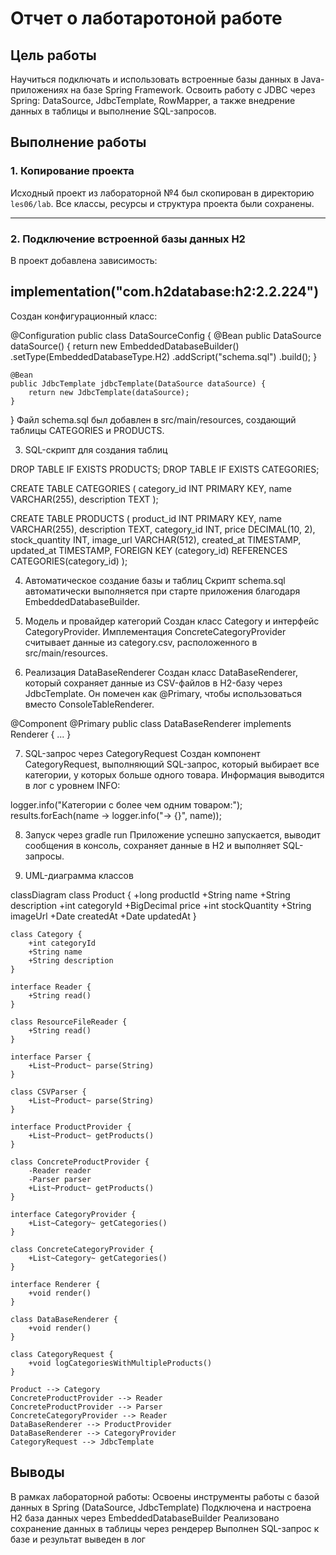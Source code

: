 # Отчет о лаботаротоной работе

## Цель работы

Научиться подключать и использовать встроенные базы данных в Java-приложениях на базе Spring Framework. Освоить работу с JDBC через Spring: DataSource, JdbcTemplate, RowMapper, а также внедрение данных в таблицы и выполнение SQL-запросов.


## Выполнение работы

### 1. Копирование проекта

Исходный проект из лабораторной №4 был скопирован в директорию `les06/lab`. Все классы, ресурсы и структура проекта были сохранены.

---

### 2. Подключение встроенной базы данных H2

В проект добавлена зависимость:

implementation("com.h2database:h2:2.2.224")
---
Создан конфигурационный класс:

@Configuration
public class DataSourceConfig {
    @Bean
    public DataSource dataSource() {
        return new EmbeddedDatabaseBuilder()
                .setType(EmbeddedDatabaseType.H2)
                .addScript("schema.sql")
                .build();
    }

    @Bean
    public JdbcTemplate jdbcTemplate(DataSource dataSource) {
        return new JdbcTemplate(dataSource);
    }
}
Файл schema.sql был добавлен в src/main/resources, создающий таблицы CATEGORIES и PRODUCTS.

3. SQL-скрипт для создания таблиц

DROP TABLE IF EXISTS PRODUCTS;
DROP TABLE IF EXISTS CATEGORIES;

CREATE TABLE CATEGORIES (
    category_id INT PRIMARY KEY,
    name VARCHAR(255),
    description TEXT
);

CREATE TABLE PRODUCTS (
    product_id INT PRIMARY KEY,
    name VARCHAR(255),
    description TEXT,
    category_id INT,
    price DECIMAL(10, 2),
    stock_quantity INT,
    image_url VARCHAR(512),
    created_at TIMESTAMP,
    updated_at TIMESTAMP,
    FOREIGN KEY (category_id) REFERENCES CATEGORIES(category_id)
);

4. Автоматическое создание базы и таблиц
Скрипт schema.sql автоматически выполняется при старте приложения благодаря EmbeddedDatabaseBuilder.

5. Модель и провайдер категорий
Создан класс Category и интерфейс CategoryProvider. Имплементация ConcreteCategoryProvider считывает данные из category.csv, расположенного в src/main/resources.

6. Реализация DataBaseRenderer
Создан класс DataBaseRenderer, который сохраняет данные из CSV-файлов в H2-базу через JdbcTemplate. Он помечен как @Primary, чтобы использоваться вместо ConsoleTableRenderer.


@Component
@Primary
public class DataBaseRenderer implements Renderer {
    ...
}

7. SQL-запрос через CategoryRequest
Создан компонент CategoryRequest, выполняющий SQL-запрос, который выбирает все категории, у которых больше одного товара. Информация выводится в лог с уровнем INFO:

logger.info("Категории с более чем одним товаром:");
results.forEach(name -> logger.info("→ {}", name));

8. Запуск через gradle run
Приложение успешно запускается, выводит сообщения в консоль, сохраняет данные в H2 и выполняет SQL-запросы.

9. UML-диаграмма классов

classDiagram
    class Product {
        +long productId
        +String name
        +String description
        +int categoryId
        +BigDecimal price
        +int stockQuantity
        +String imageUrl
        +Date createdAt
        +Date updatedAt
    }

    class Category {
        +int categoryId
        +String name
        +String description
    }

    interface Reader {
        +String read()
    }

    class ResourceFileReader {
        +String read()
    }

    interface Parser {
        +List~Product~ parse(String)
    }

    class CSVParser {
        +List~Product~ parse(String)
    }

    interface ProductProvider {
        +List~Product~ getProducts()
    }

    class ConcreteProductProvider {
        -Reader reader
        -Parser parser
        +List~Product~ getProducts()
    }

    interface CategoryProvider {
        +List~Category~ getCategories()
    }

    class ConcreteCategoryProvider {
        +List~Category~ getCategories()
    }

    interface Renderer {
        +void render()
    }

    class DataBaseRenderer {
        +void render()
    }

    class CategoryRequest {
        +void logCategoriesWithMultipleProducts()
    }

    Product --> Category
    ConcreteProductProvider --> Reader
    ConcreteProductProvider --> Parser
    ConcreteCategoryProvider --> Reader
    DataBaseRenderer --> ProductProvider
    DataBaseRenderer --> CategoryProvider
    CategoryRequest --> JdbcTemplate


## Выводы
В рамках лабораторной работы: 
    Освоены инструменты работы с базой данных в Spring (DataSource, JdbcTemplate)
    Подключена и настроена H2 база данных через EmbeddedDatabaseBuilder
    Реализовано сохранение данных в таблицы через рендерер
    Выполнен SQL-запрос к базе и результат выведен в лог
